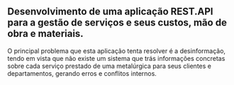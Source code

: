 ## Desenvolvimento de uma aplicação REST.API para a gestão de serviços e seus custos, mão de obra e materiais.

O principal problema que esta aplicação tenta resolver é a desinformação, tendo em vista que não existe um sistema que trás informações concretas sobre cada serviço prestado de uma metalúrgica para seus clientes e departamentos, gerando erros e conflitos internos.
